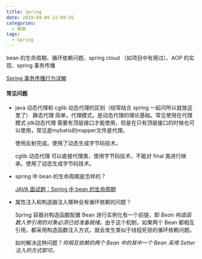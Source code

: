 ```yaml
---
title: Spring
date: 2019-04-09 22:09:15
categories:
  - 框架
tags:
  - Spring
---
```


bean 的生命周期、循环依赖问题、spring cloud （如项目中有用过）、AOP 的实现、spring 事务传播

<!--more-->

[Spring 事务传播行为详解](https://segmentfault.com/a/1190000013341344)

#### 常见问题

- java 动态代理和 cglib 动态代理的区别（经常结合 spring 一起问所以就放这里了）
  静态代理	简单，代理模式，是动态代理的理论基础。常见使用在代理模式
  jdk动态代理	需要有顶层接口才能使用，但是在只有顶层接口的时候也可以使用，常见是mybatis的mapper文件是代理。

  使用反射完成。使用了动态生成字节码技术。

  cglib 动态代理	可以直接代理类，使用字节码技术，不能对 final 类进行继承。使用了动态生成字节码技术。

  

- spring 中 bean 的生命周期是怎样的？

  [JAVA 面试题：Spring 中 bean 的生命周期](https://www.cnblogs.com/kenshinobiy/p/4652008.html)

- 属性注入和构造器注入哪种会有循环依赖的问题？

  Spring 容器对构造函数配置 Bean 进行实例化有一个前提，即 *Bean 构造函数入参引用的对象必须已经准备就绪*。由于这个机制，如果两个 Bean 都相互引用，都采用构造函数注入方式，就会发生类似于线程死锁的循环依赖问题。

  如何解决这种问题？*将相互依赖的两个 Bean 中的其中一个 Bean 采用 Setter 注入的方式即可。*